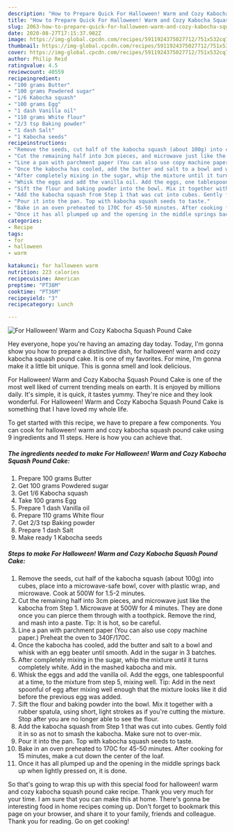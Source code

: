 ```yaml
---
description: "How to Prepare Quick For Halloween! Warm and Cozy Kabocha Squash Pound Cake"
title: "How to Prepare Quick For Halloween! Warm and Cozy Kabocha Squash Pound Cake"
slug: 2063-how-to-prepare-quick-for-halloween-warm-and-cozy-kabocha-squash-pound-cake
date: 2020-08-27T17:15:37.902Z
image: https://img-global.cpcdn.com/recipes/5911924375027712/751x532cq70/for-halloween-warm-and-cozy-kabocha-squash-pound-cake-recipe-main-photo.jpg
thumbnail: https://img-global.cpcdn.com/recipes/5911924375027712/751x532cq70/for-halloween-warm-and-cozy-kabocha-squash-pound-cake-recipe-main-photo.jpg
cover: https://img-global.cpcdn.com/recipes/5911924375027712/751x532cq70/for-halloween-warm-and-cozy-kabocha-squash-pound-cake-recipe-main-photo.jpg
author: Philip Reid
ratingvalue: 4.5
reviewcount: 40559
recipeingredient:
- "100 grams Butter"
- "100 grams Powdered sugar"
- "1/6 Kabocha squash"
- "100 grams Egg"
- "1 dash Vanilla oil"
- "110 grams White flour"
- "2/3 tsp Baking powder"
- "1 dash Salt"
- "1 Kabocha seeds"
recipeinstructions:
- "Remove the seeds, cut half of the kabocha squash (about 100g) into cubes, place into a microwave-safe bowl, cover with plastic wrap, and microwave. Cook at 500W for 1.5-2 minutes."
- "Cut the remaining half into 3cm pieces, and microwave just like the kabocha from Step 1. Microwave at 500W for 4 minutes. They are done once you can pierce them through with a toothpick. Remove the rind, and mash into a paste. Tip: It is hot, so be careful."
- "Line a pan with parchment paper (You can also use copy machine paper.) Preheat the oven to 340F/170C."
- "Once the kabocha has cooled, add the butter and salt to a bowl and whisk with an egg beater until smooth. Add in the sugar in 3 batches."
- "After completely mixing in the sugar, whip the mixture until it turns completely white. Add in the mashed kabocha and mix."
- "Whisk the eggs and add the vanilla oil. Add the eggs, one tablespoonful at a time, to the mixture from step 5, mixing well. Tip: Add in the next spoonful of egg after mixing well enough that the mixture looks like it did before the previous egg was added."
- "Sift the flour and baking powder into the bowl. Mix it together with a rubber spatula, using short, light strokes as if you&#39;re cutting the mixture. Stop after you are no longer able to see the flour."
- "Add the kabocha squash from Step 1 that was cut into cubes. Gently fold it in so as not to smash the kabocha. Make sure not to over-mix."
- "Pour it into the pan. Top with kabocha squash seeds to taste."
- "Bake in an oven preheated to 170C for 45-50 minutes. After cooking for 15 minutes, make a cut down the center of the loaf."
- "Once it has all plumped up and the opening in the middle springs back up when lightly pressed on, it is done."
categories:
- Recipe
tags:
- for
- halloween
- warm

katakunci: for halloween warm 
nutrition: 223 calories
recipecuisine: American
preptime: "PT38M"
cooktime: "PT36M"
recipeyield: "3"
recipecategory: Lunch

---
```



![For Halloween! Warm and Cozy Kabocha Squash Pound Cake](https://img-global.cpcdn.com/recipes/5911924375027712/751x532cq70/for-halloween-warm-and-cozy-kabocha-squash-pound-cake-recipe-main-photo.jpg)

Hey everyone, hope you're having an amazing day today. Today, I'm gonna show you how to prepare a distinctive dish, for halloween! warm and cozy kabocha squash pound cake. It is one of my favorites. For mine, I'm gonna make it a little bit unique. This is gonna smell and look delicious.

For Halloween! Warm and Cozy Kabocha Squash Pound Cake is one of the most well liked of current trending meals on earth. It is enjoyed by millions daily. It's simple, it is quick, it tastes yummy. They're nice and they look wonderful. For Halloween! Warm and Cozy Kabocha Squash Pound Cake is something that I have loved my whole life.




To get started with this recipe, we have to prepare a few components. You can cook for halloween! warm and cozy kabocha squash pound cake using 9 ingredients and 11 steps. Here is how you can achieve that.

<!--inarticleads1-->

##### The ingredients needed to make For Halloween! Warm and Cozy Kabocha Squash Pound Cake:

1. Prepare 100 grams Butter
1. Get 100 grams Powdered sugar
1. Get 1/6 Kabocha squash
1. Take 100 grams Egg
1. Prepare 1 dash Vanilla oil
1. Prepare 110 grams White flour
1. Get 2/3 tsp Baking powder
1. Prepare 1 dash Salt
1. Make ready 1 Kabocha seeds




<!--inarticleads2-->

##### Steps to make For Halloween! Warm and Cozy Kabocha Squash Pound Cake:

1. Remove the seeds, cut half of the kabocha squash (about 100g) into cubes, place into a microwave-safe bowl, cover with plastic wrap, and microwave. Cook at 500W for 1.5-2 minutes.
1. Cut the remaining half into 3cm pieces, and microwave just like the kabocha from Step 1. Microwave at 500W for 4 minutes. They are done once you can pierce them through with a toothpick. Remove the rind, and mash into a paste. Tip: It is hot, so be careful.
1. Line a pan with parchment paper (You can also use copy machine paper.) Preheat the oven to 340F/170C.
1. Once the kabocha has cooled, add the butter and salt to a bowl and whisk with an egg beater until smooth. Add in the sugar in 3 batches.
1. After completely mixing in the sugar, whip the mixture until it turns completely white. Add in the mashed kabocha and mix.
1. Whisk the eggs and add the vanilla oil. Add the eggs, one tablespoonful at a time, to the mixture from step 5, mixing well. Tip: Add in the next spoonful of egg after mixing well enough that the mixture looks like it did before the previous egg was added.
1. Sift the flour and baking powder into the bowl. Mix it together with a rubber spatula, using short, light strokes as if you&#39;re cutting the mixture. Stop after you are no longer able to see the flour.
1. Add the kabocha squash from Step 1 that was cut into cubes. Gently fold it in so as not to smash the kabocha. Make sure not to over-mix.
1. Pour it into the pan. Top with kabocha squash seeds to taste.
1. Bake in an oven preheated to 170C for 45-50 minutes. After cooking for 15 minutes, make a cut down the center of the loaf.
1. Once it has all plumped up and the opening in the middle springs back up when lightly pressed on, it is done.




So that's going to wrap this up with this special food for halloween! warm and cozy kabocha squash pound cake recipe. Thank you very much for your time. I am sure that you can make this at home. There's gonna be interesting food in home recipes coming up. Don't forget to bookmark this page on your browser, and share it to your family, friends and colleague. Thank you for reading. Go on get cooking!
